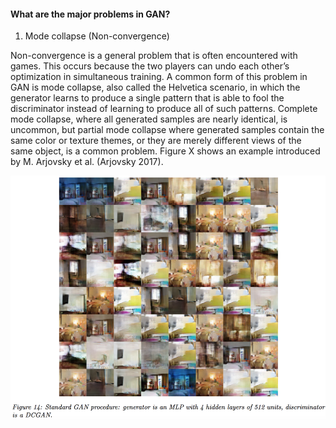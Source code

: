 #### What are the major problems in GAN?
1.	Mode collapse (Non-convergence)

Non-convergence is a general problem that is often encountered with games. This occurs because the two players can undo each other’s optimization in simultaneous training. A common form of this problem in GAN is mode collapse, also called the Helvetica scenario, in which the generator learns to produce a single pattern that is able to fool the discriminator instead of learning to produce all of such patterns. Complete mode collapse, where all generated samples are nearly identical, is uncommon, but partial mode collapse where generated samples contain the same color or texture themes, or they are merely different views of the same object, is a common problem. Figure X shows an example introduced by M. Arjovsky et al. (Arjovsky 2017). 

![Example of Mode Collapse](figures/Mode_collapse.png)
